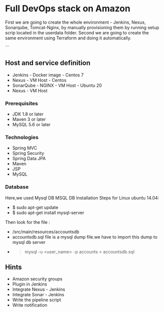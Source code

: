 # Full DevOps stack on Amazon
First we are going to create the whole environment - Jenkins, Nexus, Sonarqube, Tomcat-Nginx, by manually provisioning
them by running setup scrip located in the userdata folder.
Second we are going to create the same environment using Terraform and doing it automatically. 

´´´
## Host and service definition
* Jenkins - Docker image - Centos 7
* Nexus - VM Host - Centos 
* SonarQube - NGINX - VM Host - Ubuntu 20
* Nexus - VM Host
### Prerequisites
- JDK 1.8 or later
- Maven 3 or later
- MySQL 5.6 or later

### Technologies 
- Spring MVC
- Spring Security
- Spring Data JPA
- Maven
- JSP
- MySQL
### Database
Here,we used Mysql DB 
MSQL DB Installation Steps for Linux ubuntu 14.04:
- $ sudo apt-get update
- $ sudo apt-get install mysql-server

Then look for the file :
- /src/main/resources/accountsdb
- accountsdb.sql file is a mysql dump file.we have to import this dump to mysql db server
- > mysql -u <user_name> -p accounts < accountsdb.sql

## Hints
* Amazon security groups
* Plugin in Jenkins
* Integrate Nexus - Jenkins
* Integrate Sonar - Jenkins
* Write the pipeline script
* Write notification

